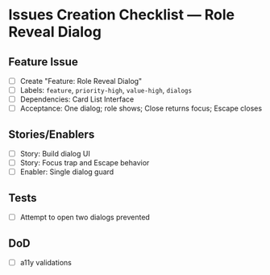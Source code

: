 # Issues Creation Checklist — Role Reveal Dialog

## Feature Issue
- [ ] Create "Feature: Role Reveal Dialog"
- [ ] Labels: `feature`, `priority-high`, `value-high`, `dialogs`
- [ ] Dependencies: Card List Interface
- [ ] Acceptance: One dialog; role shows; Close returns focus; Escape closes

## Stories/Enablers
- [ ] Story: Build dialog UI
- [ ] Story: Focus trap and Escape behavior
- [ ] Enabler: Single dialog guard

## Tests
- [ ] Attempt to open two dialogs prevented

## DoD
- [ ] a11y validations
